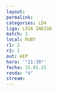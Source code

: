 ```yaml
---
layout: 
permalink: 
categories: LD4
liga: LIGA INDIGO
match: 1
local: RUBY
r1: 2
r2: 1
out: AEP
hora: '"21:30"'
fecha: 15.01.25
ronda: "4"
stream:
---
```

